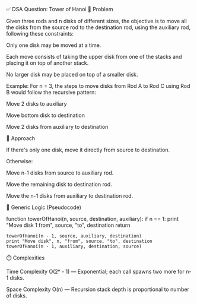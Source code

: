 ✅ DSA Question: Tower of Hanoi
🧠 Problem

Given three rods and n disks of different sizes, the objective is to move all the disks from the source rod to the destination rod, using the auxiliary rod, following these constraints:

Only one disk may be moved at a time.

Each move consists of taking the upper disk from one of the stacks and placing it on top of another stack.

No larger disk may be placed on top of a smaller disk.

Example:
For n = 3, the steps to move disks from Rod A to Rod C using Rod B would follow the recursive pattern:

Move 2 disks to auxiliary

Move bottom disk to destination

Move 2 disks from auxiliary to destination

🧭 Approach

If there's only one disk, move it directly from source to destination.

Otherwise:

Move n-1 disks from source to auxiliary rod.

Move the remaining disk to destination rod.

Move the n-1 disks from auxiliary to destination rod.

🔁 Generic Logic (Pseudocode)

function towerOfHanoi(n, source, destination, auxiliary):
    if n == 1:
        print "Move disk 1 from", source, "to", destination
        return

    towerOfHanoi(n - 1, source, auxiliary, destination)
    print "Move disk", n, "from", source, "to", destination
    towerOfHanoi(n - 1, auxiliary, destination, source)

⏱️ Complexities

Time Complexity
O(2ⁿ - 1) — Exponential; each call spawns two more for n-1 disks.

Space Complexity
O(n) — Recursion stack depth is proportional to number of disks.